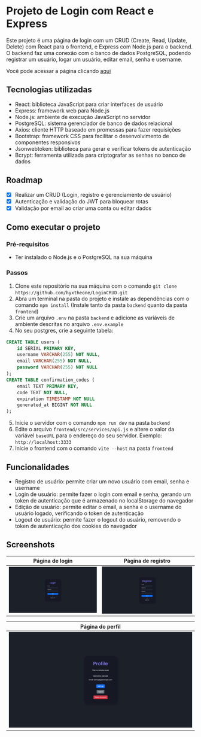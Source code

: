 # Projeto de Login com React e Express

Este projeto é uma página de login com um CRUD (Create, Read, Update, Delete) com React para o frontend, e Express com Node.js para o backend. O backend faz uma conexão com o banco de dados PostgreSQL, podendo registrar um usuário, logar um usuário, editar email, senha e username.

Você pode acessar a página clicando [aqui](https://login-crud-frontend.vercel.app/)

## Tecnologias utilizadas

- React: biblioteca JavaScript para criar interfaces de usuário
- Express: framework web para Node.js
- Node.js: ambiente de execução JavaScript no servidor
- PostgreSQL: sistema gerenciador de banco de dados relacional
- Axios: cliente HTTP baseado em promessas para fazer requisições
- Bootstrap: framework CSS para facilitar o desenvolvimento de componentes responsivos
- Jsonwebtoken: biblioteca para gerar e verificar tokens de autenticação
- Bcrypt: ferramenta utilizada para criptografar as senhas no banco de dados

## Roadmap

- [x] Realizar um CRUD (Login, registro e gerenciamento de usuário)
- [x] Autenticação e validação do JWT para bloquear rotas
- [x] Validação por email ao criar uma conta ou editar dados

## Como executar o projeto

### Pré-requisitos

- Ter instalado o Node.js e o PostgreSQL na sua máquina

### Passos

1. Clone este repositório na sua máquina com o comando `git clone https://github.com/hyxtheone/LoginCRUD.git`
2. Abra um terminal na pasta do projeto e instale as dependências com o comando `npm install`  (Instale tanto da pasta `backend` quanto da pasta `frontend`)
3. Crie um arquivo `.env` na pasta `backend` e adicione as variáveis de ambiente descritas no arquivo `.env.example`
4. No seu postgres, crie a seguinte tabela:
```sql
CREATE TABLE users (
    id SERIAL PRIMARY KEY,
    username VARCHAR(255) NOT NULL,
    email VARCHAR(255) NOT NULL,
    password VARCHAR(255) NOT NULL
);
CREATE TABLE confirmation_codes (
    email TEXT PRIMARY KEY,
    code TEXT NOT NULL,
    expiration TIMESTAMP NOT NULL
    generated_at BIGINT NOT NULL
);
```
5. Inicie o servidor com o comando `npm run dev` na pasta `backend`
6. Edite o arquivo `frontend/src/services/api.js` e altere o valor da variável `baseURL` para o endereço do seu servidor. Exemplo: `http://localhost:3333`
7. Inicie o frontend com o comando `vite --host` na pasta `frontend`

## Funcionalidades

- Registro de usuário: permite criar um novo usuário com email, senha e username
- Login de usuário: permite fazer o login com email e senha, gerando um token de autenticação que é armazenado no localStorage do navegador
- Edição de usuário: permite editar o email, a senha e o username do usuário logado, verificando o token de autenticação
- Logout de usuário: permite fazer o logout do usuário, removendo o token de autenticação dos cookies do navegador

## Screenshots

| Página de login | Página de registro |
|:---:|:---:|
| ![](/screenshots/login-page.jpeg) | ![](/screenshots/register-page.jpeg) |

| Página do perfil |
|:---:|
| ![](/screenshots/profile-page.jpeg) |

